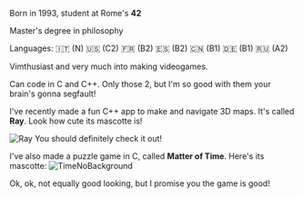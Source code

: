 Born in 1993, student at Rome's **42**

Master's degree in philosophy

Languages:  🇮🇹 (N) 🇺🇸 (C2) 🇫🇷 (B2) 🇪🇸 (B2) 🇨🇳 (B1) 🇩🇪 (B1) 🇷🇺 (A2)

Vimthusiast and very much into making videogames.

Can code in C and C++. Only those 2, but I'm so good with them your brain's gonna segfault!

I've recently made a fun C++ app to make and navigate 3D maps. It's called **Ray**. Look how cute its mascotte is!


![Ray](https://user-images.githubusercontent.com/95633668/236498035-9b54042d-8655-4062-92b1-1ce7e4a4c29c.png)
You should definitely check it out!

I've also made a puzzle game in C, called **Matter of Time**. Here's its mascotte: 
![TimeNoBackground](https://user-images.githubusercontent.com/95633668/236504287-1dfa1343-2096-4c54-9e8e-5df06b3ebe3c.png)

Ok, ok, not equally good looking, but I promise you the game is good!
